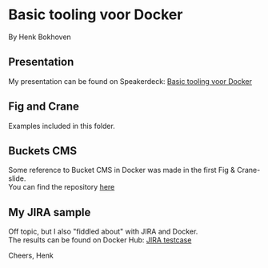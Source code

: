 # Basic tooling voor Docker  
By Henk Bokhoven

## Presentation
My presentation can be found on Speakerdeck: [Basic tooling voor Docker](https://speakerdeck.com/hbokh/docker-grunn-basic-tooling-voor-docker)

## Fig and Crane
Examples included in this folder.

## Buckets CMS
Some reference to Bucket CMS in Docker was made in the first Fig & Crane-slide.  
You can find the repository [here](https://registry.hub.docker.com/u/hbokh/docker-buckets-cms/)

## My JIRA sample  
Off topic, but I also "fiddled about" with JIRA and Docker.  
The results can be found on Docker Hub: [JIRA testcase](https://hub.docker.com/u/hbokh/docker-jira-postgresql/)

Cheers, Henk
